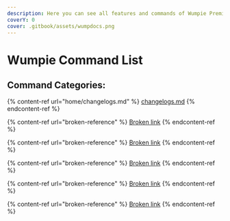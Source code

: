 ```yaml
---
description: Here you can see all features and commands of Wumpie Premium
coverY: 0
cover: .gitbook/assets/wumpdocs.png
---
```


# Wumpie Command List

## Command Categories:

{% content-ref url="home/changelogs.md" %}
[changelogs.md](home/changelogs.md)
{% endcontent-ref %}

{% content-ref url="broken-reference" %}
[Broken link](broken-reference)
{% endcontent-ref %}

{% content-ref url="broken-reference" %}
[Broken link](broken-reference)
{% endcontent-ref %}

{% content-ref url="broken-reference" %}
[Broken link](broken-reference)
{% endcontent-ref %}

{% content-ref url="broken-reference" %}
[Broken link](broken-reference)
{% endcontent-ref %}

{% content-ref url="broken-reference" %}
[Broken link](broken-reference)
{% endcontent-ref %}





